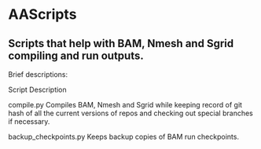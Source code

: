 # AAScripts
Scripts that help with BAM, Nmesh and Sgrid compiling and run outputs.
----------------------------------------------------------------------------
Brief descriptions:

Script                     Description

compile.py                 Compiles BAM, Nmesh and Sgrid while keeping record of git hash of all the
                           current versions of repos and checking out special branches if necessary.

backup_checkpoints.py      Keeps backup copies of BAM run checkpoints.
